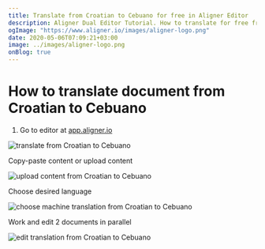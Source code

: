 ```yaml
---
title: Translate from Croatian to Cebuano for free in Aligner Editor
description: Aligner Dual Editor Tutorial. How to translate for free from Croatian to Cebuano. Aligner is multilingual document management platform. 
ogImage: "https://www.aligner.io/images/aligner-logo.png"
date: 2020-05-06T07:09:21+03:00
image: ../images/aligner-logo.png
onBlog: true
---
```


# How to translate document from Croatian to Cebuano

1. Go to editor at [app.aligner.io](https://app.aligner.io "Aligner App web page")

![translate from Croatian to Cebuano](../aligner-blank-editor.png "translate from Croatian to Cebuano")

Copy-paste content or upload content

![upload content from Croatian to Cebuano](../aligner-uploaded-document.png "upload content from Croatian to Cebuano")

Choose desired language

![choose machine translation from Croatian to Cebuano](../aligner-language-dropdown.png "choose machine translation from Croatian to Cebuano")

Work and edit 2 documents in parallel

![edit translation from Croatian to Cebuano](../aligner-double-sitded-editor.png "edit translation from Croatian to Cebuano")

